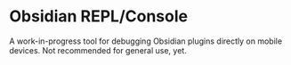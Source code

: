 # Obsidian REPL/Console

A work-in-progress tool for debugging Obsidian plugins directly on mobile devices. Not recommended for general use, yet.
